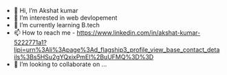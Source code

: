 - 👋 Hi, I’m Akshat kumar
- 👀 I’m interested in web devlopement
- 🌱 I’m currently learning B.tech
- 📫 How to reach me - https://www.linkedin.com/in/akshat-kumar-5222771a1?lipi=urn%3Ali%3Apage%3Ad_flagship3_profile_view_base_contact_details%3Bs5HSu2gYQxixPmEl%2BuUFMQ%3D%3D
- 💞️ I’m looking to collaborate on ...

<!---
Akshatkr25/Akshatkr25 is a ✨ special ✨ repository because its `README.md` (this file) appears on your GitHub profile.
You can click the Preview link to take a look at your changes.
--->
